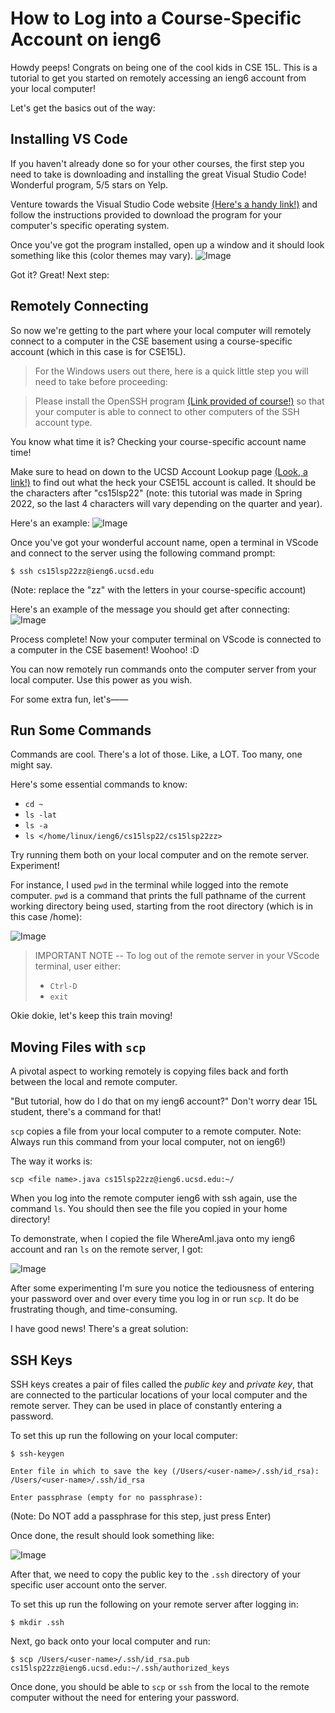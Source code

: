 # How to Log into a Course-Specific Account on ieng6
Howdy peeps! Congrats on being one of the cool kids in CSE 15L. This is a tutorial to get you started on remotely accessing an ieng6 account from your local computer! 

Let's get the basics out of the way:
## Installing VS Code
If you haven't already done so for your other courses, the first step you need to take is downloading and installing the great Visual Studio Code! Wonderful program, 5/5 stars on Yelp. 

Venture towards the Visual Studio Code website [(Here's a handy link!)](https://code.visualstudio.com/) and follow the instructions provided to download the program for your computer's specific operating system. 

Once you've got the program installed, open up a window and it should look something like this (color themes may vary).
![Image](https://user-images.githubusercontent.com/86495731/162649330-da1a589a-2b03-414d-afec-6e5d2de7fbf3.png)

Got it? Great! Next step: 
## Remotely Connecting
So now we're getting to the part where your local computer will remotely connect to a computer in the CSE basement using a course-specific account (which in this case is for CSE15L). 

> For the Windows users out there, here is a quick little step you will need to take before proceeding:

> Please install the OpenSSH program [(Link provided of course!)](https://docs.microsoft.com/en-us/windows-server/administration/openssh/openssh_install_firstuse) so that your computer is able to connect to other computers of the SSH account type.

You know what time it is? Checking your course-specific account name time! 

Make sure to head on down to the UCSD Account Lookup page [(Look, a link!)](https://sdacs.ucsd.edu/~icc/index.php) to find out what the heck your CSE15L account is called. It should be the characters after "cs15lsp22" (note: this tutorial was made in Spring 2022, so the last 4 characters will vary depending on the quarter and year).

Here's an example:
![Image](https://user-images.githubusercontent.com/86495731/162650598-3359fa9d-0713-45c1-a08b-8a66d59a7ca5.png)

Once you've got your wonderful account name, open a terminal in VScode and connect to the server using the following command prompt:

```
$ ssh cs15lsp22zz@ieng6.ucsd.edu
```
(Note: replace the "zz" with the letters in your course-specific account)

Here's an example of the message you should get after connecting:
![Image](https://user-images.githubusercontent.com/86495731/162651212-458a8c50-67cb-4b5c-82aa-e4c54bf1e417.png)

Process complete! Now your computer terminal on VScode is connected to a computer in the CSE basement! Woohoo! :D

You can now remotely run commands onto the computer server from your local computer. Use this power as you wish.

For some extra fun, let's——

## Run Some Commands
Commands are cool. There's a lot of those. Like, a LOT. Too many, one might say.

Here's some essential commands to know:
* `cd ~`
* `ls -lat`
* `ls -a`
* `ls </home/linux/ieng6/cs15lsp22/cs15lsp22zz>`

Try running them both on your local computer and on the remote server. Experiment!

For instance, I used `pwd` in the terminal while logged into the remote computer. `pwd` is a command that prints the full pathname of the current working directory being used, starting from the root directory (which is in this case /home):

![Image](https://user-images.githubusercontent.com/86495731/162652133-73545f7c-8a0c-435c-9ae8-5f4e0f65a45f.png)

> IMPORTANT NOTE -- To log out of the remote server in your VScode terminal, user either:
> * `Ctrl-D`
> * `exit`

Okie dokie, let's keep this train moving!

## Moving Files with `scp`
A pivotal aspect to working remotely is copying files back and forth between the local and remote computer. 

"But tutorial, how do I do that on my ieng6 account?" Don't worry dear 15L student, there's a command for that!

`scp` copies a file from your local computer to a remote computer. Note: Always run this command from your local computer, not on ieng6!)

The way it works is:

`scp <file name>.java cs15lsp22zz@ieng6.ucsd.edu:~/`

When you log into the remote computer ieng6 with ssh again, use the command `ls`. You should then see the file you copied in your home directory! 

To demonstrate, when I copied the file WhereAmI.java onto my ieng6 account and ran `ls` on the remote server, I got:

![Image](https://user-images.githubusercontent.com/86495731/162653935-68230e49-4b28-4c4f-9fad-6ce7be49cc0d.png)

After some experimenting I'm sure you notice the tediousness of entering your password over and over every time you log in or run `scp`. It do be frustrating though, and time-consuming. 

I have good news! There's a great solution:

## SSH Keys
SSH keys creates a pair of files called the *public key* and *private key*, that are connected to the particular locations of your local computer and the remote server. They can be used in place of constantly entering a password.

To set this up run the following on your local computer:

`$ ssh-keygen`

`Enter file in which to save the key
(/Users/<user-name>/.ssh/id_rsa): /Users/<user-name>/.ssh/id_rsa`

`Enter passphrase (empty for no passphrase):`

(Note: Do NOT add a passphrase for this step, just press Enter)

Once done, the result should look something like:

![Image](https://user-images.githubusercontent.com/86495731/162657793-76d7c65a-0616-4670-920c-e52d429cf725.png)

After that, we need to copy the public key to the `.ssh` directory of your specific user account onto the server.

To set this up run the following on your remote server after logging in:

`$ mkdir .ssh`

Next, go back onto your local computer and run:

`$ scp /Users/<user-name>/.ssh/id_rsa.pub
cs15lsp22zz@ieng6.ucsd.edu:~/.ssh/authorized_keys`

Once done, you should be able to `scp` or `ssh` from the local to the remote computer without the need for entering your password.



